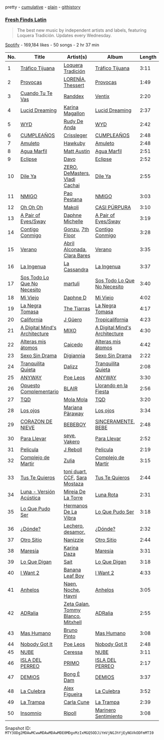 pretty - [cumulative](/playlists/cumulative/37i9dQZF1DXagUeYbNSnOA.md) - [plain](/playlists/plain/37i9dQZF1DXagUeYbNSnOA) - [githistory](https://github.githistory.xyz/mackorone/spotify-playlist-archive/blob/main/playlists/plain/37i9dQZF1DXagUeYbNSnOA)

### [Fresh Finds Latin](https://open.spotify.com/playlist/37i9dQZF1DXagUeYbNSnOA)

> The best new music by independent artists and labels, featuring Loquera Tradición\. Updates every Wednesday.

[Spotify](https://open.spotify.com/user/spotify) - 169,184 likes - 50 songs - 2 hr 37 min

| No. | Title | Artist(s) | Album | Length |
|---|---|---|---|---|
| 1 | [Tráfico Tijuana](https://open.spotify.com/track/53VnCnIL7QLhFWkEva9vcI) | [Loquera Tradición](https://open.spotify.com/artist/4CL91yZfIPYIo2Ov5iibGR) | [Tráfico Tijuana](https://open.spotify.com/album/2iNzx7rK9i394JvIPMYwbZ) | 3:11 |
| 2 | [Provocas](https://open.spotify.com/track/40NikmyZ9eVWbxj76iFkJu) | [LORENÌA](https://open.spotify.com/artist/3nSin8A9Kp7Ug8WKh3DM2j), [Thessert](https://open.spotify.com/artist/38eJPL5ktEkroFpOzL4d6L) | [Provocas](https://open.spotify.com/album/0eTGvqbHiaVwiYaDW0Mt84) | 1:49 |
| 3 | [Cuando Tu Te Vas](https://open.spotify.com/track/4Y1rqUsP3gZzkLRJWre2bt) | [Randdex](https://open.spotify.com/artist/4CbkC2Gxqvrq3i0p8lXIfU) | [Ventix](https://open.spotify.com/album/7eumCUDzzboq9eisPpqWtF) | 2:20 |
| 4 | [Lucid Dreaming](https://open.spotify.com/track/7CxxcJ8I5VAwnb1amdhZWq) | [Karina Magallon](https://open.spotify.com/artist/1YwrLrYKopX3zW2DMXpeSh) | [Lucid Dreaming](https://open.spotify.com/album/6fRkrFd5kyAEbpSBe37CvW) | 2:37 |
| 5 | [WYD](https://open.spotify.com/track/1fDCp4JEnhqM1IwT2GSQue) | [Rudy De Anda](https://open.spotify.com/artist/4zAauwbGLs7vAEzfJEklGF) | [WYD](https://open.spotify.com/album/40iUSeLMzaj0K4AORZip1x) | 2:42 |
| 6 | [CUMPLEAÑOS](https://open.spotify.com/track/09tEjSbhoLi3SVgfgVEtdd) | [Crissleger](https://open.spotify.com/artist/597frxDjCAdAjAoyMdBwOH) | [CUMPLEAÑOS](https://open.spotify.com/album/2hTA8BtUFje0IG7VXQOjaY) | 2:48 |
| 7 | [Amuleto](https://open.spotify.com/track/2J0bgbW1kueIJWP57qSLoQ) | [Hawkuby](https://open.spotify.com/artist/1PEyhcZFWbHxsbmzK0UHRX) | [Amuleto](https://open.spotify.com/album/1uaM5jeUBXcKdpcsSSy46L) | 2:48 |
| 8 | [Agua Marfil](https://open.spotify.com/track/4Flixyfpct0RIHOJYmdWMT) | [Matt Austin](https://open.spotify.com/artist/5KaReYdLy02ztF4gIzF6sQ) | [Agua Marfil](https://open.spotify.com/album/1eJfqN8tPmyM8cK9uXEOrI) | 2:51 |
| 9 | [Eclipse](https://open.spotify.com/track/07CeP0WT33Ksv9nFus8b05) | [Davo](https://open.spotify.com/artist/6bXwSRTVIBHKPJ2kE9gS80) | [Eclipse](https://open.spotify.com/album/23qgHHaZlo19SId91LPRHD) | 2:52 |
| 10 | [Dile Ya](https://open.spotify.com/track/63Z9Rsm18t0Y2UyFkytLCX) | [ZERO](https://open.spotify.com/artist/66l0RF4YIJeNNTZzqdP6ew), [DeMasters](https://open.spotify.com/artist/0XOoQsnayUZuGBqY8i3KlQ), [Vladi Cachai](https://open.spotify.com/artist/489cVIiUsrb45PbXc3gi1P) | [Dile Ya](https://open.spotify.com/album/2n32H1DhEVNrQXg79Ii3rO) | 2:55 |
| 11 | [NMIGO](https://open.spotify.com/track/2OcQXaAFljNITskZS6OrdH) | [Pao Pestana](https://open.spotify.com/artist/7bTBThJWVUPhdFbvnDEK53) | [NMIGO](https://open.spotify.com/album/5CCvYCe2Ej8karPSL8S354) | 3:03 |
| 12 | [Oh Oh Oh](https://open.spotify.com/track/4UvSZCODfJZxXylXPKkY3p) | [Makoli](https://open.spotify.com/artist/16sCjMefLVg125Gu1Eo8YY) | [CASI PÚRPURA](https://open.spotify.com/album/1pWL1FM1INuUx4po96NwKJ) | 3:10 |
| 13 | [A Pair of Eyes/Sway](https://open.spotify.com/track/0c7VhDF9H0MN5qrCGgpVwx) | [Daphne Michelle](https://open.spotify.com/artist/0qYlCbqX7GZhoz1lAm2Ye8) | [A Pair of Eyes/Sway](https://open.spotify.com/album/0N1RqNWH9148zU6gcYHtga) | 3:19 |
| 14 | [Contigo Conmigo](https://open.spotify.com/track/1xz1e1OyTuivTV7TiuXB6k) | [Gonzu](https://open.spotify.com/artist/04m9IMd8cPoIkV0d5j7yip), [7th Floor](https://open.spotify.com/artist/1fgflgQsBH1720uRlLqagB) | [Contigo Conmigo](https://open.spotify.com/album/06MGEUXWNKw4lIlEjNuNHa) | 3:28 |
| 15 | [Verano](https://open.spotify.com/track/2LfYgvxQ0CVTeUG4NU183h) | [Abril Alconada](https://open.spotify.com/artist/6AiyCX8zKYigmhbxVxXXf0), [Clara Bares](https://open.spotify.com/artist/6jtaP0NhMvxjmRmsrJHmWg) | [Verano](https://open.spotify.com/album/5XYp05CrQS8vzJeyjvrEUI) | 3:35 |
| 16 | [La Ingenua](https://open.spotify.com/track/4WuGyMWj0g7BO5WfiDyVJU) | [La Cassandra](https://open.spotify.com/artist/3hmwKzlTlScoWN4LoPhPKw) | [La Ingenua](https://open.spotify.com/album/7F9ZVsDDH12Z7L0sQULRt5) | 3:37 |
| 17 | [Sos Todo Lo Que No Necesito](https://open.spotify.com/track/49ubndtIzCq58R2hwgOcfF) | [martuli](https://open.spotify.com/artist/5nR5kX61auDJNnU64hAIBc) | [Sos Todo Lo Que No Necesito](https://open.spotify.com/album/6BCZ9Z7odGkJbzxfZt6XVc) | 3:40 |
| 18 | [Mi Viejo](https://open.spotify.com/track/3LifPqPqwQqIEwFBMQNd0k) | [Daphne D](https://open.spotify.com/artist/0Ce69OTkCDjIJ26FUWJ3Jt) | [Mi Viejo](https://open.spotify.com/album/54HSXehSWz2cpcWdjxN8CQ) | 4:02 |
| 19 | [La Negra Tomasa](https://open.spotify.com/track/32BCeZUuPl68YnilQN9fDT) | [The Tiarras](https://open.spotify.com/artist/3mqFKiCvxacWEy7rzKSe12) | [La Negra Tomasa](https://open.spotify.com/album/73LzqTu6Nq7j1qF1X68hdV) | 4:17 |
| 20 | [California](https://open.spotify.com/track/2XRRE9Z8vXMPSKrVHls62Z) | [J Güero](https://open.spotify.com/artist/3sWHtMroJrlmDnWyrMgL6z) | [Tropicalifornia](https://open.spotify.com/album/2r4Yhs59D4hPUBbBmiJIKb) | 4:23 |
| 21 | [A Digital Mind's Architecture](https://open.spotify.com/track/7LO53coSpmPOQP1hvAbfPv) | [MIXO](https://open.spotify.com/artist/6MD94ISQLOMJs8fXGtzmge) | [A Digital Mind's Architecture](https://open.spotify.com/album/5NCjvJRVXvNBtYrjgvP4aw) | 4:30 |
| 22 | [Alteras mis átomos](https://open.spotify.com/track/1hAjqMidkpmHBQU2KM1zhx) | [Caicedo](https://open.spotify.com/artist/5G7M8mAOxDxQ0QpCtlcEFI) | [Alteras mis átomos](https://open.spotify.com/album/74k9OQETQYBiwg2YZUKtbQ) | 4:42 |
| 23 | [Sexo Sin Drama](https://open.spotify.com/track/2qQ0RuYvFLsYZarBTCSbJw) | [Digiannia](https://open.spotify.com/artist/7h4VlNeXe4xN4uRWnYn875) | [Sexo Sin Drama](https://open.spotify.com/album/2ndDGHFi69bEujXAftA959) | 2:22 |
| 24 | [Tranquilita Quieta](https://open.spotify.com/track/1SzYWgwf3898EvxcCvl8Sr) | [Dalizz](https://open.spotify.com/artist/4wNPkDno84vmJuPwfVzhwc) | [Tranquilita Quieta](https://open.spotify.com/album/7nNcFmwj1G8O9cWyP0CRNq) | 2:08 |
| 25 | [ANYWAY](https://open.spotify.com/track/6GY2FCfIwuY0tlmk0HE9t2) | [Poe Leos](https://open.spotify.com/artist/6E4v4lnsSuO5SaQ4FNOWSA) | [ANYWAY](https://open.spotify.com/album/2OTJpqiKPctZPSOJcKwmUB) | 3:30 |
| 26 | [Opuesto Complementario](https://open.spotify.com/track/01TWK9iyMcuHajqzkvefPJ) | [BLAIR](https://open.spotify.com/artist/5sSn8vGaBxIKeCclAk67TJ) | [Llorando en la Fiesta](https://open.spotify.com/album/2G9gRcA1G8qasisu7gQ4yD) | 2:56 |
| 27 | [TQD](https://open.spotify.com/track/3nY5WkZfpPbEesL0suAVqq) | [Mola Mola](https://open.spotify.com/artist/0GvoilgXudnVgLkkxYCttN) | [TQD](https://open.spotify.com/album/2oHIws9KI1JMfmbzmNEXoA) | 3:20 |
| 28 | [Los ojos](https://open.spotify.com/track/7myGZGiVdiN0LH5Oa0k3Bg) | [Mariana Päraway](https://open.spotify.com/artist/17FXNujFBCzgEHqMIULmja) | [Los ojos](https://open.spotify.com/album/2YwK74FkaMLpLA3Ql8cFkk) | 3:34 |
| 29 | [CORAZON DE NIEVE](https://open.spotify.com/track/6jKdi3HZuPTpr8BPap6D2b) | [BEBEBOY](https://open.spotify.com/artist/3hBijYmf6uAE6PKfL9CNLk) | [SINCERAMENTE, BEBE](https://open.spotify.com/album/5pRyuC3CDcSZkJbg3KUFut) | 2:48 |
| 30 | [Para Llevar](https://open.spotify.com/track/3AhT5jxJpA6hVDgSgkrr3l) | [seye](https://open.spotify.com/artist/73KizolhbyyKC9d9xtK3VT), [Vakero](https://open.spotify.com/artist/5rlwbF5flU2JCmAzV5Obu0) | [Para Llevar](https://open.spotify.com/album/4WElfalmHN3xVtVcMJJxNW) | 2:52 |
| 31 | [Pelicula](https://open.spotify.com/track/0uqPbGs9P2GH8nS4EdT4WZ) | [J Reboll](https://open.spotify.com/artist/6yEEfhFfsrrYeOHLYOW8HB) | [Pelicula](https://open.spotify.com/album/1N9omVg4wsBZjEbH7LkA5s) | 2:19 |
| 32 | [Complejo de Martir](https://open.spotify.com/track/5xVAjvnDSbjEQjTX3LXQKB) | [Zulia](https://open.spotify.com/artist/5m5MnSiB5nnLBZCU8Gcggp) | [Complejo de Martir](https://open.spotify.com/album/7anGWpldwOfPvADPqdoPq4) | 3:15 |
| 33 | [Tus Te Quieros](https://open.spotify.com/track/7LrK8wbofELyG7kauy79fe) | [toni duart](https://open.spotify.com/artist/72d2PLgnOXyDT1HIGXC9Ls), [CCF](https://open.spotify.com/artist/7ElFpYkzIx4l7UGq0ekfKx), [Sara Mostaza](https://open.spotify.com/artist/64izd9xKBPFn7P1qNsaBQ9) | [Tus Te Quieros](https://open.spotify.com/album/2lZWw0bI5MHJ5W5S2uQYy7) | 2:44 |
| 34 | [Luna \- Versión Acústica](https://open.spotify.com/track/3Ev1bShzfAfll36Sg3uUBi) | [Mireia De La Torre](https://open.spotify.com/artist/79hHqOo4tkldFLWZLwF0tG) | [Luna Rota](https://open.spotify.com/album/4Qt9PFlNzo9e6oXs5LtbT5) | 2:31 |
| 35 | [Lo Que Pudo Ser](https://open.spotify.com/track/7ampr6A59qFGZD3R9pfvNp) | [Hermanos De La Vibra](https://open.spotify.com/artist/24iikwybit4U9z1Jv1pzNm) | [Lo Que Pudo Ser](https://open.spotify.com/album/1nsmvF9N6I8wlcfAfV2CjI) | 3:18 |
| 36 | [¿Dónde?](https://open.spotify.com/track/0mFdgCl72vf746EW4l6Ztt) | [Lechero](https://open.spotify.com/artist/2x5oi7GC3XkdgXSC8juDIw), [desamor.](https://open.spotify.com/artist/3Bg5zq88wlTgSPgT1x2CFW) | [¿Dónde?](https://open.spotify.com/album/5s2BpnMUEjfrZCR013IGoY) | 2:32 |
| 37 | [Otro Sitio](https://open.spotify.com/track/6wjO8o4XgHOIAB1StF86oj) | [Nanizzie](https://open.spotify.com/artist/0sw69zXt3PgxRXvo1Czg3j) | [Otro Sitio](https://open.spotify.com/album/3VTJit9hMdZmQfaa082S9u) | 2:44 |
| 38 | [Maresía](https://open.spotify.com/track/31v5xyilb2gRi1Zk7URiuz) | [Karina Daza](https://open.spotify.com/artist/4GCZ1YoIw5s7JycQgTFvTp) | [Maresía](https://open.spotify.com/album/5DwISBzdYnnULIlRaie7xV) | 3:31 |
| 39 | [Lo Que Digan](https://open.spotify.com/track/7K29ZLNVx0Aho10dUGokMN) | [Sait](https://open.spotify.com/artist/3r5sW8MhWdRpmaCMjoewj8) | [Lo Que Digan](https://open.spotify.com/album/20mEhq8olsKXr88puOgbzi) | 3:18 |
| 40 | [I Want 2](https://open.spotify.com/track/6jd3IIlPej4QU0cSKUehsx) | [Banana Leaf Boy](https://open.spotify.com/artist/76fnNniEsJceBtSKOneZyY) | [I Want 2](https://open.spotify.com/album/4Vc751bJD0eQkOdqc4IiSj) | 4:33 |
| 41 | [Anhelos](https://open.spotify.com/track/6N474kZaYzSS6Xah4qFX9t) | [Naen](https://open.spotify.com/artist/2NfXmWc2ozZ4kXoIpTDDkR), [Noche](https://open.spotify.com/artist/6NZGyfzzigXWOI1HvNxwhR), [Havni](https://open.spotify.com/artist/07PTSHyzwYQIsaevttLTuw) | [Anhelos](https://open.spotify.com/album/0ZEKBTqZ0nkibLTZM4o1pJ) | 3:05 |
| 42 | [ADRalia](https://open.spotify.com/track/6EiG1lxxv9DjNtcATmKK6A) | [Zeta Galan](https://open.spotify.com/artist/268pklc2m76hJ30bFlcJcr), [Tommy Blanco](https://open.spotify.com/artist/37GpjLgunGgS7iDMCp5Cch), [Mitxhell](https://open.spotify.com/artist/1g2xHY8b2fSIBEdeAIhbvc) | [ADRalia](https://open.spotify.com/album/7qqJQumYauhlhiYBlq2YiV) | 2:55 |
| 43 | [Mas Humano](https://open.spotify.com/track/3vLVC7wKyfbD8qFZxjgJhf) | [Bruno Pinto](https://open.spotify.com/artist/1SsBb8WfdP41lIxnH77s7t) | [Mas Humano](https://open.spotify.com/album/679topqr2Z1ZkragXyxNKQ) | 3:08 |
| 44 | [Nobody Got It](https://open.spotify.com/track/293nM34kJhiIYvbmImGSLE) | [Poe Leos](https://open.spotify.com/artist/6E4v4lnsSuO5SaQ4FNOWSA) | [Nobody Got It](https://open.spotify.com/album/1ueqJ9lm4y5BbplViMloue) | 2:48 |
| 45 | [NUBE](https://open.spotify.com/track/1P1yx8BHKYWHR6Sh6LmQnJ) | [Ceressa](https://open.spotify.com/artist/0iAiRbVaLk4vZWUhoMo6wU) | [NUBE](https://open.spotify.com/album/2tTokV1HFIcNXG5pNGZ885) | 3:11 |
| 46 | [ISLA DEL PERREO](https://open.spotify.com/track/4c4qamGkrpiGJGjOn2Z1cV) | [PRIMO](https://open.spotify.com/artist/1b0KsC0utT7mnfZSQXQ9iP) | [ISLA DEL PERREO](https://open.spotify.com/album/2Z8HSoRG4W9SBCzG9aFCxl) | 2:17 |
| 47 | [DEMIOS](https://open.spotify.com/track/23DG3OLjKIieOJNCoz1ute) | [Bong È Dam](https://open.spotify.com/artist/5JRjYEAk1iT5ql5i678w3l) | [DEMIOS](https://open.spotify.com/album/0F1Hpo1UEpyZpq8RsoRLFK) | 3:37 |
| 48 | [La Culebra](https://open.spotify.com/track/5amzhRZcpT9RSkGJVdnlRR) | [Alex Figueira](https://open.spotify.com/artist/1KKpoCjkEc0b0vAuiMe2uT) | [La Culebra](https://open.spotify.com/album/7dUAcht0jlp9S3mTCc9ye9) | 3:52 |
| 49 | [La Trampa](https://open.spotify.com/track/4fFoxalUsWW1qraPLpnb1T) | [Carla Cune](https://open.spotify.com/artist/1eJCiBiU5FzMEXBxrsNxkd) | [La Trampa](https://open.spotify.com/album/5xzOHndFvxS9b9VQrcYoFH) | 2:39 |
| 50 | [Insomnio](https://open.spotify.com/track/0Q40XCyV51hOZunQbicmUX) | [Ripoll](https://open.spotify.com/artist/40GV6ITFe1i4SZymeH6jo7) | [Marinero Sentimiento](https://open.spotify.com/album/0RSIbS9P4BvOTJGOArgr6w) | 3:08 |

Snapshot ID: `MTY3ODg2MDAwMCwwMDAwMDAwMDE0MDgxMzIxMGQ5ODJiYmVjNGJhYjEyNGVkODFmMTI0`

